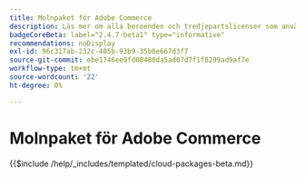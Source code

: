 ```yaml
---
title: Molnpaket för Adobe Commerce
description: Läs mer om alla beroenden och tredjepartslicenser som används i Adobe Commerce.
badgeCoreBeta: label="2.4.7-beta1" type="informative"
recommendations: noDisplay
exl-id: 96c317ab-232c-405b-93b9-35b0e667d3f7
source-git-commit: ebe1746ee9fd08480da5ad07d7f1f8299ad9af7e
workflow-type: tm+mt
source-wordcount: '22'
ht-degree: 0%

---
```


# Molnpaket för Adobe Commerce

{{$include /help/_includes/templated/cloud-packages-beta.md}}
